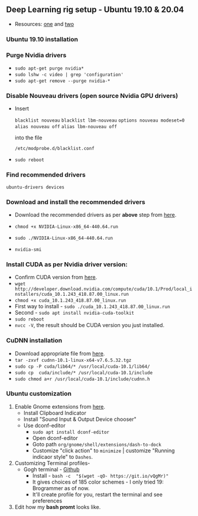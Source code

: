 ## Deep Learning rig setup - Ubuntu 19.10 & 20.04
- Resources: [one](https://linuxconfig.org/how-to-install-cuda-on-ubuntu-20-04-focal-fossa-linux) and [two](https://sanyambhutani.com/deep-learning-software-setup--cuda-10---ubuntu-18-04/)

### Ubuntu 19.10 installation

### Purge Nvidia drivers

- `sudo apt-get purge nvidia*`
- `sudo lshw -c video | grep 'configuration'`
- `sudo apt-get remove --purge nvidia-*`

### Disable Nouveau drivers (open source Nvidia GPU drivers)

- Insert

  `blacklist nouveau`
  `blacklist lbm-nouveau`
  `options nouveau modeset=0`
  `alias nouveau off`
  `alias lbm-nouveau off`

  

  into the file 

  

  `/etc/modprobe.d/blacklist.conf`

- `sudo reboot`

### Find recommended drivers

`ubuntu-drivers devices`

### Download and install the recommended drivers

- Download the recommended drivers as per **above** step from [here](https://www.nvidia.in/Download/index.aspx?lang=en-in).

- `chmod +x NVIDIA-Linux-x86_64-440.64.run`

- `sudo ./NVIDIA-Linux-x86_64-440.64.run`
- `nvidia-smi`

### Install CUDA as per Nvidia driver version:

- Confirm CUDA version from [here](https://docs.nvidia.com/deploy/cuda-compatibility/index.html).
- `wget http://developer.download.nvidia.com/compute/cuda/10.1/Prod/local_installers/cuda_10.1.243_418.87.00_linux.run`
- `chmod +x cuda_10.1.243_418.87.00_linux.run`
- First way to install - `sudo ./cuda_10.1.243_418.87.00_linux.run`
- Second - `sudo apt install nvidia-cuda-toolkit`
- `sudo reboot`
- `nvcc -V`, the result should be CUDA version you just installed.

### CuDNN installation

- Download appropriate file from [here](https://developer.nvidia.com/cudnn).
- `tar -zxvf cudnn-10.1-linux-x64-v7.6.5.32.tgz`
- `sudo cp -P cuda/lib64/* /usr/local/cuda-10.1/lib64/`
- `sudo cp  cuda/include/* /usr/local/cuda-10.1/include`
- `sudo chmod a+r /usr/local/cuda-10.1/include/cudnn.h`

### Ubuntu customization

1. Enable Gnome extensions from [here](https://extensions.gnome.org/).
   - Install Clipboard Indicator
   - Install "Sound Input & Output Device chooser"
   - Use dconf-editor
     - `sudo apt install dconf-editor`
     - Open dconf-editor
     - Goto path `org/gnome/shell/extensions/dash-to-dock`
     - Customize "click action" to `minimize` | customize "Running indicaor style" to `Dashes`.
2. Customizing Terminal profiles-
   - Gogh terminal - [Github](https://github.com/Mayccoll/Gogh)
     - Install - `bash -c  "$(wget -qO- https://git.io/vQgMr)"`
     - It gives choices of 185 color schemes - I only tried 19: Brogrammer as of now.
     - It'll create profile for you, restart the terminal and see preferences
3. Edit how my **bash promt** looks like.
